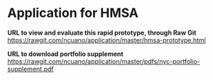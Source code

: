 # Application for HMSA

**URL to view and evaluate this rapid prototype, through Raw Git**<br/>
https://rawgit.com/ncuano/application/master/hmsa-prototype.html

**URL to download portfolio supplement**<br/>
https://rawgit.com/ncuano/application/master/pdfs/nyc-portfolio-supplement.pdf